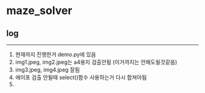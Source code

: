 # maze_solver

## log
___
1. 현재까지 진행한거 demo.py에 있음
2. img1.jpeg, img2.jpeg는 a4용지 검출안됨 (이거까지는 안해도될것같음)
3. img3.jpeg, img4.jpeg 잘됨
4. 에이포 검출 안될때 select()함수 사용하는거 다시 합쳐야됨
5. 
